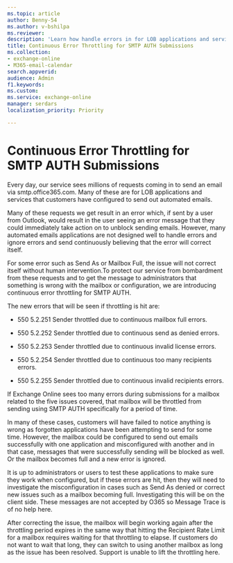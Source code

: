 ```yaml
---
ms.topic: article
author: Benny-54
ms.author: v-bshilpa
ms.reviewer: 
description: 'Learn how handle errors in for LOB applications and services that customers have configured to send out automated emails.'
title: Continuous Error Throttling for SMTP AUTH Submissions 
ms.collection: 
- exchange-online
- M365-email-calendar
search.appverid:
audience: Admin
f1.keywords:
ms.custom: 
ms.service: exchange-online
manager: serdars
localization_priority: Priority

---
```


# Continuous Error Throttling for SMTP AUTH Submissions 

Every day, our service sees millions of requests coming in to send an email via smtp.office365.com. Many of these are for LOB applications and services that customers have configured to send out automated emails.  

Many of these requests we get result in an error which, if sent by a user from Outlook, would result in the user seeing an error message that they could immediately take action on to unblock sending emails. However, many automated emails applications are not designed well to handle errors and ignore errors and send continuously believing that the error will correct itself. 

For some error such as Send As or Mailbox Full, the issue will not correct itself without human intervention.To protect our service from bombardment from these requests and to get the message to administrators that something is wrong with the mailbox or configuration, we are introducing continuous error throttling for SMTP AUTH. 

The new errors that will be seen if throttling is hit are:

 - 550 5.2.251 Sender throttled due to continuous mailbox full errors. 

 - 550 5.2.252 Sender throttled due to continuous send as denied errors. 

 - 550 5.2.253 Sender throttled due to continuous invalid license errors. 

 - 550 5.2.254 Sender throttled due to continuous too many recipients errors. 

 - 550 5.2.255 Sender throttled due to continuous invalid recipients errors. 

If Exchange Online sees too many errors during submissions for a mailbox related to the five issues covered, that mailbox will be throttled from sending using SMTP AUTH specifically for a period of time.  

In many of these cases, customers will have failed to notice anything is wrong as forgotten applications have been attempting to send for some time. However, the mailbox could be configured to send out emails successfully with one application and misconfigured with another and in that case, messages that were successfully sending will be blocked as well. Or the mailbox becomes full and a new error is ignored. 

It is up to administrators or users to test these applications to make sure they work when configured, but if these errors are hit, then they will need to investigate the misconfiguration in cases such as Send As denied or correct new issues such as a mailbox becoming full. Investigating this will be on the client side. These messages are not accepted by O365 so Message Trace is of no help here.  

After correcting the issue, the mailbox will begin working again after the throttling period expires in the same way that hitting the Recipient Rate Limit for a mailbox requires waiting for that throttling to elapse. If customers do not want to wait that long, they can switch to using another mailbox as long as the issue has been resolved. Support is unable to lift the throttling here.  


